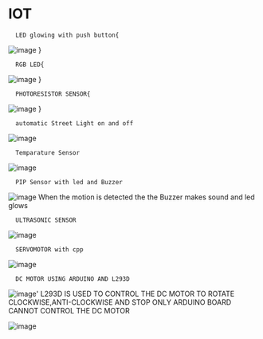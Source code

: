 # IOT

      LED glowing with push button{
![image](https://github.com/lakeshmouli/IOT/assets/84567381/a4e5def6-0388-4575-8057-85da92a3dfaf)
}
    
      RGB LED{
![image](https://github.com/Manikanta4493/IOT/assets/84567381/9d540658-572f-4daa-9482-f230cac70748)
}

      PHOTORESISTOR SENSOR{
![image](https://github.com/Manikanta4493/IOT/assets/84567381/8582c0af-589c-4d84-b666-1307dacd20a7)
}

      automatic Street Light on and off
![image](https://github.com/Manikanta4493/IOT/assets/84567381/7e81265a-2b23-433d-a0eb-bad988c77415)

      Temparature Sensor
![image](https://github.com/Manikanta4493/IOT/assets/84567381/ca51c966-54f6-4c2c-83ea-74f909b91633)

      PIP Sensor with led and Buzzer
![image](https://github.com/Manikanta4493/IOT/assets/84567381/cbf95df1-4153-44df-bc8e-23b581a86d15)
When the motion is detected the the Buzzer makes sound and led glows

      ULTRASONIC SENSOR
![image](https://github.com/Manikanta4493/IOT/assets/84567381/2ed76273-7895-4d02-ac68-413525fd03ae)

      SERVOMOTOR with cpp
![image](https://github.com/Manikanta4493/IOT/assets/84567381/d1de81e1-b75d-4007-82cd-06917196bf4a)

      DC MOTOR USING ARDUINO AND L293D
![image](https://github.com/Manikanta4493/IOT/assets/84567381/21b3eb18-53e7-4b5b-bc84-a88b38a8a634)'
L293D IS USED TO CONTROL THE DC MOTOR TO ROTATE CLOCKWISE,ANTI-CLOCKWISE AND STOP
ONLY ARDUINO BOARD CANNOT CONTROL THE DC MOTOR

![image](https://github.com/Manikanta4493/IOT/assets/84567381/e14d6ce9-999a-47b8-bfb9-6c0155bf4dd7)

